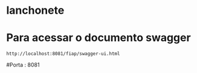 # lanchonete

# Para acessar o documento swagger
	http://localhost:8081/fiap/swagger-ui.html

#Porta : 8081